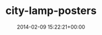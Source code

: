 ---
title:		"city-lamp-posters"
type:		"photos"
mediatype:		"upload"
location:		"TBC"
date:		"2014-02-09 15:22:21+00:00"
album:		"city"
filename:		"city-lamp-posters.md"
series:		""
cl_public_id:		"city/city-lamp-posters"
cl_version:		1497000228
format:		"tiff"
bytes:		2499424
width:		961
height:		1440
colours:
- "#6C6C72"
- "#2D2D31"
- "#DEDBD8"
- "#6C7479"
- "#86817F"
- "#303536"
- "#87155E"
- "#10131A"
- "#783240"
- "#797478"
- "#3A3836"
- "#AAB3C5"
- "#8C346A"
- "#D3D3C5"
- "#04658E"
- "#0585B7"
- "#161E23"
- "#717972"
- "#75776C"
- "#894D32"
- "#4D7389"
- "#7C6838"
- "#94790D"
- "#BBC3C9"
- "#3F4C75"
- "#311829"
- "#391F24"
- "#3D3723"
- "#6D182B"
- "#BBAA27"
- "#BBAA73"
- "#BEB360"
exposure_mode:		"Auto"
program:		"Aperture-priority AE"
aperture:		"1.4"
focal_length:		"50.0 mm"
iso:		"200"
shutter_speed:		"1/4000"
metering:		"Multi-segment"
flash:		"Off, Did not fire"
white_balance:		"As Shot"
colour_temp:		"5950"
has_crop:		"true"
orientation:		"Horizontal (normal)"
camera_model:		"NIKON D800"
lens_info:		"0mm f/0"
artist:		"No artist info"
x_resolution:		"300"
y_resolution:		"300"
---